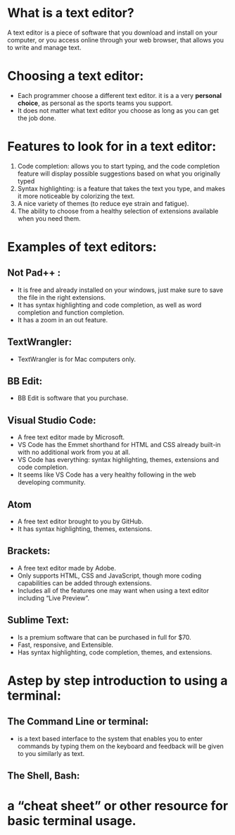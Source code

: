 # What is a text editor?
A text editor is a piece of software that you download and install on your computer, or you access online through your web browser, that
allows you to write and manage text.
# Choosing a text editor: 
* Each programmer choose a different text editor. it is a a very **personal choice**, as personal as the sports teams you support.
* It does not matter what text editor you choose as long as you can get the job done.
# Features to look for in a text editor:
1. Code completion: allows you to start typing, and the code completion feature will display possible suggestions based on what you originally typed
2. Syntax highlighting: is a feature that takes the text you type, and makes it more noticeable by colorizing the text.
3. A nice variety of themes (to reduce eye strain and fatigue).
4. The ability to choose from a healthy selection of extensions available when you need them.
# Examples of text editors:
## Not Pad++ :
* It is free and already installed on your windows, just make sure to save the file in the right extensions.
* It has syntax highlighting and code completion, as well as word completion and function completion.
* It has a zoom in an out feature.

## TextWrangler:
* TextWrangler is for Mac computers only.
## BB Edit:
* BB Edit is software that you purchase. 
## Visual Studio Code:
* A free text editor made by Microsoft.
* VS Code has the Emmet shorthand for HTML and CSS already built-in with no additional work from you at all. 
* VS Code has everything: syntax highlighting, themes, extensions and code completion. 
* It seems like VS Code has a very healthy following in the web developing community.
## Atom
* A free text editor brought to you by GitHub.
* It has syntax highlighting, themes, extensions.
## Brackets:
* A free text editor made by Adobe.
* Only supports HTML, CSS and JavaScript, though more coding capabilities can be added through extensions.
* Includes all of the features one may want when using a text editor including “Live Preview”.
## Sublime Text:
* Is a premium software that can be purchased in full for $70.
* Fast, responsive, and Extensible.
* Has syntax highlighting, code completion, themes, and extensions.

# Astep by step introduction to using a terminal:
## The Command Line or terminal:
* is a text based interface to the system that enables you to enter commands by typing them on the keyboard and feedback will be given to you similarly as text.
## The Shell, Bash:


#  a “cheat sheet” or other resource for basic terminal usage.
